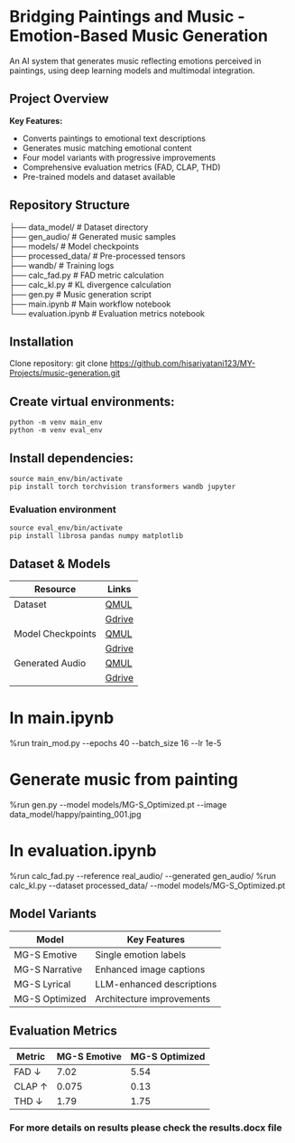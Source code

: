 # Bridging Paintings and Music - Emotion-Based Music Generation

An AI system that generates music reflecting emotions perceived in paintings, using deep learning models and multimodal integration.

## Project Overview
**Key Features:**
- Converts paintings to emotional text descriptions
- Generates music matching emotional content
- Four model variants with progressive improvements
- Comprehensive evaluation metrics (FAD, CLAP, THD)
- Pre-trained models and dataset available

## Repository Structure <br>
├── data_model/           # Dataset directory  <br>
├── gen_audio/            # Generated music samples <br>
├── models/               # Model checkpoints   <br>
├── processed_data/       # Pre-processed tensors   <br>
├── wandb/                # Training logs  <br>
├── calc_fad.py           # FAD metric calculation <br>
├── calc_kl.py            # KL divergence calculation  <br>
├── gen.py                # Music generation script   <br>
├── main.ipynb            # Main workflow notebook   <br>
└── evaluation.ipynb      # Evaluation metrics notebook   <br>

## Installation
Clone repository: git clone https://github.com/hisariyatani123/MY-Projects/music-generation.git

## Create virtual environments:

	python -m venv main_env
	python -m venv eval_env

## Install dependencies:

	source main_env/bin/activate
	pip install torch torchvision transformers wandb jupyter

### Evaluation environment
	source eval_env/bin/activate
	pip install librosa pandas numpy matplotlib

## Dataset & Models

| Resource |Links |
|-----------|----------|
| Dataset     | [QMUL](https://qmulprod-my.sharepoint.com/:u:/g/personal/ec23691_qmul_ac_uk/EbNnv4y4dRtHnnjaPCQY5v0B0jFbMDy5UWxTiHt7BchAnQ)	      |
|       | [Gdrive](https://drive.google.com/file/d/1n-uLQskwO5eO3YyNQDZwN5kh0ynj8brI/view?)  |
| Model Checkpoints   | [QMUL](https://qmulprod-my.sharepoint.com/:u:/g/personal/ec23691_qmul_ac_uk/Eb_Cig6YtZFCsoBttRcfLmwBViqmRK9GTY9ZikgRjCb5vA)|
|  | [Gdrive](https://drive.google.com/file/d/1aEo1DzL5lI9Ih8b7EkFGTL4zpC7yqaBa/view?usp=sharing)|
| Generated Audio	   | [QMUL](https://qmulprod-my.sharepoint.com/:u:/g/personal/ec23691_qmul_ac_uk/EdAk3Df-pwJOg-6ZOJBNlwMBjjHxnFKlFdn5Vcp5ybZnnw)|
|  | [Gdrive](https://drive.google.com/file/d/1qZH7kiMaqvwMkWAtBYqQagV-FCwH_m-a/view?usp=sharing)|


# In main.ipynb
%run train_mod.py --epochs 40 --batch_size 16 --lr 1e-5

# Generate music from painting
%run gen.py --model models/MG-S_Optimized.pt --image data_model/happy/painting_001.jpg


# In evaluation.ipynb
%run calc_fad.py --reference real_audio/ --generated gen_audio/
%run calc_kl.py --dataset processed_data/ --model models/MG-S_Optimized.pt

## Model Variants
| Model | Key Features |
|-----------|----------|
| MG-S Emotive     | Single emotion labels	      |
| MG-S Narrative       | Enhanced image captions  |
| MG-S Lyrical   | LLM-enhanced descriptions|
| MG-S Optimized   | Architecture improvements|
	

## Evaluation Metrics
| Metric | MG-S Emotive | MG-S Optimized |
|-----------|----------|--------------|
| FAD ↓     | 7.02      | 5.54         |
| CLAP ↑       | 0.075  | 0.13         |
| THD ↓   | 1.79| 1.75        |

### For more details on results please check the results.docx file


